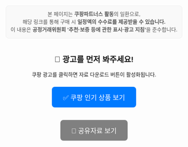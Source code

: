 <!DOCTYPE html>
<html lang="ko">
<head>
  <meta charset="UTF-8">
  <title>광고 시청 후 자료 보기</title>
  <style>
    body {
      font-family: sans-serif;
      text-align: center;
      padding-top: 60px;
    }
    .btn {
      padding: 15px 30px;
      font-size: 18px;
      border: none;
      border-radius: 8px;
      cursor: pointer;
      margin: 10px;
    }
    .ad-button {
      background-color: #007aff;
      color: white;
    }
    .go-button {
      background-color: gray;
      color: white;
    }
    .go-button.active {
      background-color: #28a745;
    }
    .disclosure {
      font-size: 14px;
      color: #555;
      background-color: #f9f9f9;
      border: 1px solid #eee;
      border-radius: 8px;
      padding: 12px;
      width: fit-content;
      margin: 0 auto 40px auto;
      line-height: 1.5;
    }
  </style>
</head>
<body>

  <!-- ✅ 공정위 문구 (상단 고정) -->
  <div class="disclosure">
    본 페이지는 <strong>쿠팡파트너스 활동</strong>의 일환으로,<br>
    해당 링크를 통해 구매 시 <strong>일정액의 수수료를 제공받을 수 있습니다.</strong><br>
    이 내용은 <strong>공정거래위원회 ‘추천·보증 등에 관한 표시·광고 지침’</strong>을 준수합니다.
  </div>

  <h2>📢 광고를 먼저 봐주세요!</h2>
  <p>쿠팡 광고를 클릭하면 자료 다운로드 버튼이 활성화됩니다.</p>

  <!-- 쿠팡 광고 버튼 -->
  <button class="btn ad-button" onclick="handleAdClick()">✅ 쿠팡 인기 상품 보기</button>

  <!-- 구글 스프레드시트로 이동 버튼 (처음엔 비활성화) -->
  <button id="goBtn" class="btn go-button" disabled>📄 공유자료 보기</button>

  <script>
    function handleAdClick() {
      // 쿠팡 링크 새 탭으로 열기
      window.open("https://link.coupang.com/a/cGwzg1", "_blank");

      // 공유자료 버튼 활성화
      const goBtn = document.getElementById("goBtn");
      goBtn.disabled = false;
      goBtn.classList.add("active");

      // 클릭 시 구글 스프레드시트로 이동
      goBtn.onclick = function () {
        window.location.href = "https://docs.google.com/spreadsheets/d/1ZMnoCzsS4JZzUt5gQgiAyF0AtfBK0UKn7kp37umQ0M8/edit?usp=drivesdk";
      };
    }
  </script>

</body>
</html>

